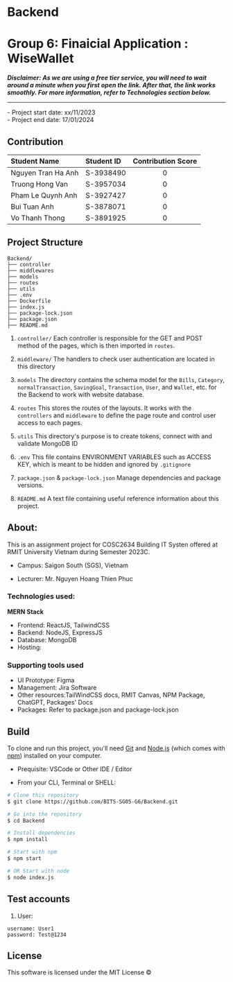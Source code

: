 # Backend

# Group 6: Finaicial Application : WiseWallet

**_Disclaimer: As we are using a free tier service, you will need to wait around a minute when you first open the link. After that, the link works smoothly. For more information, refer to Technologies section below._**
<br />

<hr>
- Project start date: xx/11/2023
<br />
- Project end date: 17/01/2024

## Contribution

| Student Name       | Student ID | Contribution Score |
| :----------------- | :--------- | :----------------: |
| Nguyen Tran Ha Anh | S-3938490  |         0          |
| Truong Hong Van    | S-3957034  |         0          |
| Pham Le Quynh Anh  | S-3927427  |         0          |
| Bui Tuan Anh       | S-3878071  |         0          |
| Vo Thanh Thong     | S-3891925  |         0          |

## Project Structure

```
Backend/
├── controller
├── middlewares
├── models
├── routes
├── utils
├── .env
├── Dockerfile
├── index.js
├── package-lock.json
├── package.json
├── README.md
```

1. `controller/`
   Each controller is responsible for the GET and POST method of the pages, which is then imported in `routes`.
2. `middleware/`
   The handlers to check user authentication are located in this directory

3. `models`
   The directory contains the schema model for the `Bills`, `Category`, `normalTransaction`, `SavingGoal`, `Transaction`, `User`, and `Wallet`, etc. for the Backend to work with website database.

4. `routes`
   This stores the routes of the layouts. It works with the `controllers` and `middleware` to define the page route and control user access to each pages.

5. `utils`
   This directory's purpose is to create tokens, connect with and validate MongoDB ID

6. `.env`
   This file contains ENVIRONMENT VARIABLES such as ACCESS KEY, which is meant to be hidden and ignored by `.gitignore`

7. `package.json` & `package-lock.json`
   Manage dependencies and package versions.

8. `README.md`
   A text file containing useful reference information about this project.

## About:

This is an assignment project for COSC2634 Building IT Systen offered at RMIT University Vietnam during Semester 2023C.

- Campus: Saigon South (SGS), Vietnam

- Lecturer: Mr. Nguyen Hoang Thien Phuc

### Technologies used:

**MERN Stack**

- Frontend: ReactJS, TailwindCSS
- Backend: NodeJS, ExpressJS
- Database: MongoDB
- Hosting:

### Supporting tools used

- UI Prototype: Figma
- Management: Jira Software
- Other resources:TailWindCSS docs, RMIT Canvas, NPM Package, ChatGPT, Packages' Docs
- Packages: Refer to package.json and package-lock.json

## Build

To clone and run this project, you'll need [Git](https://git-scm.com) and [Node.js](https://nodejs.org/en/download/) (which comes with [npm](https://npmjs.com)) installed on your computer.

- Prequisite: VSCode or Other IDE / Editor

- From your CLI, Terminal or SHELL:

```bash
# Clone this repository
$ git clone https://github.com/BITS-SG05-G6/Backend.git

# Go into the repository
$ cd Backend

# Install dependencies
$ npm install

# Start with npm
$ npm start

# OR Start with node
$ node index.js
```

## Test accounts

1. User:

```
username: User1
password: Test@1234
```

## License

This software is licensed under the MIT License ©

